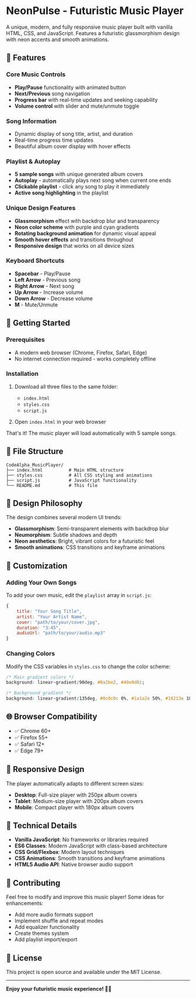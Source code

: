 # NeonPulse - Futuristic Music Player

A unique, modern, and fully responsive music player built with vanilla HTML, CSS, and JavaScript. Features a futuristic glassmorphism design with neon accents and smooth animations.

## 🎵 Features

### Core Music Controls
- **Play/Pause** functionality with animated button
- **Next/Previous** song navigation
- **Progress bar** with real-time updates and seeking capability
- **Volume control** with slider and mute/unmute toggle

### Song Information
- Dynamic display of song title, artist, and duration
- Real-time progress time updates
- Beautiful album cover display with hover effects

### Playlist & Autoplay
- **5 sample songs** with unique generated album covers
- **Autoplay** - automatically plays next song when current one ends
- **Clickable playlist** - click any song to play it immediately
- **Active song highlighting** in the playlist

### Unique Design Features
- **Glassmorphism** effect with backdrop blur and transparency
- **Neon color scheme** with purple and cyan gradients
- **Rotating background animation** for dynamic visual appeal
- **Smooth hover effects** and transitions throughout
- **Responsive design** that works on all device sizes

### Keyboard Shortcuts
- **Spacebar** - Play/Pause
- **Left Arrow** - Previous song
- **Right Arrow** - Next song
- **Up Arrow** - Increase volume
- **Down Arrow** - Decrease volume
- **M** - Mute/Unmute

## 🚀 Getting Started

### Prerequisites
- A modern web browser (Chrome, Firefox, Safari, Edge)
- No internet connection required - works completely offline

### Installation
1. Download all three files to the same folder:
   - `index.html`
   - `styles.css`
   - `script.js`

2. Open `index.html` in your web browser

That's it! The music player will load automatically with 5 sample songs.

## 📁 File Structure

```
CodeAlpha_MusicPlayer/
├── index.html          # Main HTML structure
├── styles.css          # All CSS styling and animations
├── script.js           # JavaScript functionality
└── README.md           # This file
```

## 🎨 Design Philosophy

The design combines several modern UI trends:
- **Glassmorphism**: Semi-transparent elements with backdrop blur
- **Neumorphism**: Subtle shadows and depth
- **Neon aesthetics**: Bright, vibrant colors for a futuristic feel
- **Smooth animations**: CSS transitions and keyframe animations

## 🔧 Customization

### Adding Your Own Songs
To add your own music, edit the `playlist` array in `script.js`:

```javascript
{
    title: "Your Song Title",
    artist: "Your Artist Name",
    cover: "path/to/your/cover.jpg",
    duration: "3:45",
    audioUrl: "path/to/your/audio.mp3"
}
```

### Changing Colors
Modify the CSS variables in `styles.css` to change the color scheme:

```css
/* Main gradient colors */
background: linear-gradient(90deg, #8a2be2, #40e0d0);

/* Background gradient */
background: linear-gradient(135deg, #0c0c0c 0%, #1a1a2e 50%, #16213e 100%);
```

## 🌐 Browser Compatibility

- ✅ Chrome 60+
- ✅ Firefox 55+
- ✅ Safari 12+
- ✅ Edge 79+

## 📱 Responsive Design

The player automatically adapts to different screen sizes:
- **Desktop**: Full-size player with 250px album covers
- **Tablet**: Medium-size player with 200px album covers
- **Mobile**: Compact player with 180px album covers

## 🎯 Technical Details

- **Vanilla JavaScript**: No frameworks or libraries required
- **ES6 Classes**: Modern JavaScript with class-based architecture
- **CSS Grid/Flexbox**: Modern layout techniques
- **CSS Animations**: Smooth transitions and keyframe animations
- **HTML5 Audio API**: Native browser audio support

## 🤝 Contributing

Feel free to modify and improve this music player! Some ideas for enhancements:
- Add more audio formats support
- Implement shuffle and repeat modes
- Add equalizer functionality
- Create themes system
- Add playlist import/export

## 📄 License

This project is open source and available under the MIT License.

---

**Enjoy your futuristic music experience! 🎵✨**
